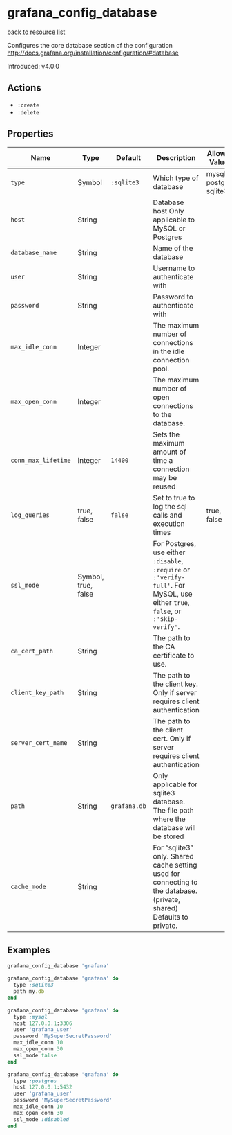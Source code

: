 # grafana_config_database

[back to resource list](https://github.com/sous-chefs/grafana#resources)

Configures the core database section of the configuration <http://docs.grafana.org/installation/configuration/#database>

Introduced: v4.0.0

## Actions

- `:create`
- `:delete`

## Properties

| Name                | Type                | Default      | Description                                                                                                                      | Allowed Values         |
| ------------------- | ------------------- | ------------ | -------------------------------------------------------------------------------------------------------------------------------- | ---------------------- |
| `type`              | Symbol              | `:sqlite3`   | Which type of database                                                                                                           | mysql postgres sqlite3 |
| `host`              | String              |              | Database host Only applicable to MySQL or Postgres                                                                               |                        |
| `database_name`     | String              |              | Name of the database                                                                                                             |                        |
| `user`              | String              |              | Username to authenticate with                                                                                                    |                        |
| `password`          | String              |              | Password to authenticate with                                                                                                    |                        |
| `max_idle_conn`     | Integer             |              | The maximum number of connections in the idle connection pool.                                                                   |                        |
| `max_open_conn`     | Integer             |              | The maximum number of open connections to the database.                                                                          |                        |
| `conn_max_lifetime` | Integer             | `14400`      | Sets the maximum amount of time a connection may be reused                                                                       |                        |
| `log_queries`       | true, false         | `false`      | Set to true to log the sql calls and execution times                                                                             | true, false            |
| `ssl_mode`          | Symbol, true, false |              | For Postgres, use either `:disable`, `:require` or `:'verify-full'`. For MySQL, use either `true`, `false`, or `:'skip-verify'`. |                        |
| `ca_cert_path`      | String              |              | The path to the CA certificate to use.                                                                                           |                        |
| `client_key_path`   | String              |              | The path to the client key. Only if server requires client authentication                                                        |                        |
| `server_cert_name`  | String              |              | The path to the client cert. Only if server requires client authentication                                                       |                        |
| `path`              | String              | `grafana.db` | Only applicable for sqlite3 database. The file path where the database will be stored                                            |                        |
| `cache_mode`        | String              |              | For “sqlite3” only. Shared cache setting used for connecting to the database. (private, shared) Defaults to private.             |                        |

## Examples

```ruby
grafana_config_database 'grafana'
```

```ruby
grafana_config_database 'grafana' do
  type :sqlite3
  path my.db
end
```

```ruby
grafana_config_database 'grafana' do
  type :mysql
  host 127.0.0.1:3306
  user 'grafana_user'
  password 'MySuperSecretPassword'
  max_idle_conn 10
  max_open_conn 30
  ssl_mode false
end
```

```ruby
grafana_config_database 'grafana' do
  type :postgres
  host 127.0.0.1:5432
  user 'grafana_user'
  password 'MySuperSecretPassword'
  max_idle_conn 10
  max_open_conn 30
  ssl_mode :disabled
end
```

